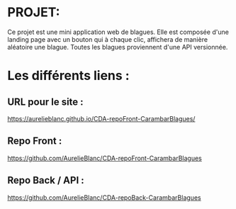 # PROJET:

Ce projet est une mini application web de blagues. Elle est composée d'une landing page avec un bouton qui à chaque clic, affichera de manière aléatoire une blague. Toutes les blagues proviennent d'une API versionnée.

# Les différents liens : 

## URL pour le site : 
https://aurelieblanc.github.io/CDA-repoFront-CarambarBlagues/

## Repo Front : 
https://github.com/AurelieBlanc/CDA-repoFront-CarambarBlagues

## Repo Back / API : 
https://github.com/AurelieBlanc/CDA-repoBack-CarambarBlagues




